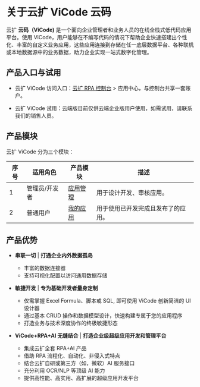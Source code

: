 # 关于云扩 ViCode 云码

云扩 **云码（ViCode)** 是一个面向企业管理者和业务人员的在线全栈式低代码应用平台。使用 ViCode，用户能够在不编写代码的情况下帮助企业快速搭建出个性化、丰富的自定义业务应用，这些应用连接到存储在任一底层数据平台、各种联机或本地数据源中的业务数据，助力企业实现一站式数字化管理。

## 产品入口与试用

- 云扩 ViCode 访问入口：[云扩 RPA 控制台](https://console.encoo.com/) > 应用中心，与控制台共享一套账户。

- 云扩 ViCode 试用：云端版目前仅供云端企业版用户使用，如需试用，请联系我们的销售人员。

## 产品模块

云扩 ViCode 分为三个模块：

序号 | 适用角色 | 产品模块|描述
---------|----------|---------|---------
 1 | 管理员/开发者 | [应用管理](../../Console/v4.0.x/Apps/manageApps.md)|用于设计开发、审核应用。
 2 | 普通用户 | [我的应用](.\userApps\userApps.md)|用于使用已开发完成且发布了的应用。

## 产品优势

- **串联一切** | **打通企业内外数据孤岛**

    - 丰富的数据连接器
    - 支持可视化配置以访问通用数据存储 

- **敏捷开发** | **专为基础开发者量身定制**

    - 仅需掌握 Excel Formula、脚本或 SQL, 即可使用 ViCode 创新简洁的 UI 设计器
    - 通过基本 CRUD 操作和数据模型设计，快速构建专属于您的应用程序
    - 打造业务与技术深度协作的终极敏捷形态 

- **ViCode+RPA+AI 无缝结合** | **打造企业级超级应用开发和管理平台**

    - 集成云扩全套 RPA+AI 产品
    - 借助 RPA 流程化、自动化、非侵入式特点
    - 结合云扩自研或第三方（如，微软）AI 服务接口
    - 充分利用 OCR/NLP 等顶级 AI 能力
    - 提供高性能、高实用、高扩展的超级应用开发平台
